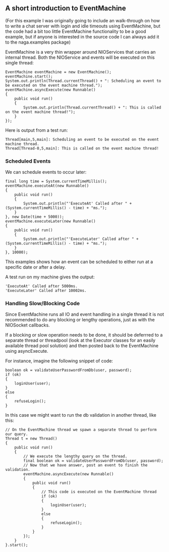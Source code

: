 ## A short introduction to EventMachine ##

(For this example I was originally going to include an walk-through on how to write a chat server with login and idle timeouts using EventMachine,
but the code had a bit too little EventMachine functionality to be a good example, but if anyone is interested in the source code I can always
add it to the naga.examples package)

EventMachine is a very thin wrapper around NIOServices that carries an internal thread. Both the NIOService and events will be executed on this single thread:

```
EventMachine eventMachine = new EventMachine();
eventMachine.start();
System.out.println(Thread.currentThread() + ": Scheduling an event to be executed on the event machine thread.");
eventMachine.asyncExecute(new Runnable()
{
    public void run()
    {
        System.out.println(Thread.currentThread() + ": This is called on the event machine thread!");
    }
});
```

Here is output from a test run:
```
Thread[main,5,main]: Scheduling an event to be executed on the event machine thread.
Thread[Thread-0,5,main]: This is called on the event machine thread!
```

### Scheduled Events ###

We can schedule events to occur later:
```
final long time = System.currentTimeMillis();
eventMachine.executeAt(new Runnable()
{
    public void run()
    {
        System.out.println("'ExecuteAt' Called after " + (System.currentTimeMillis() - time) + "ms.");
    }
}, new Date(time + 5000));
eventMachine.executeLater(new Runnable()
{
    public void run()
    {
        System.out.println("'ExecuteLater' Called after " + (System.currentTimeMillis() - time) + "ms.");
    }
}, 10000);
```

This examples shows how an event can be scheduled to either run at a specific date or after a delay.

A test run on my machine gives the output:

```
'ExecuteAt' Called after 5000ms.
'ExecuteLater' Called after 10002ms.
```

### Handling Slow/Blocking Code ###

Since EventMachine runs all IO and event handling in a single thread it is not recommended to do any blocking or lengthy operations, just as with the NIOSocket callbacks.

If a blocking or slow operation needs to be done, it should be deferrred to a separate thread or threadpool (look at the Executor classes for an easily available thread pool solution) and then posted back to the EventMachine using asyncExecute.

For instance, imagine the following snippet of code:
```
boolean ok = validateUserPasswordFromDb(user, password);
if (ok)
{
    loginUser(user);
}
else
{
    refuseLogin();
}
```

In this case we might want to run the db validation in another thread, like this:

```
// On the EventMachine thread we spawn a separate thread to perform our query.
Thread t = new Thread()
{
    public void run()
    {
        // We execute the lengthy query on the thread.
        final boolean ok = validateUserPasswordFromDb(user, password);
        // Now that we have answer, post an event to finish the validation.
        eventMachine.asyncExecute(new Runnable()
        {
            public void run()
            {
                // This code is executed on the EventMachine thread
                if (ok)
                {
                    loginUser(user);
                }
                else
                {
                    refuseLogin();
                }
            }
        });
    }
}.start();
```